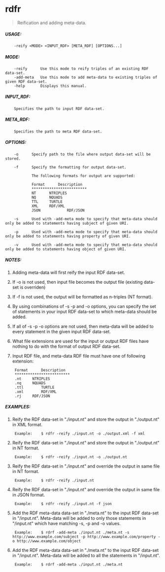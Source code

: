 # rdfr
> Reification and adding meta-data.

##### USAGE:
~~~~
	-reify <MODE> <INPUT_RDF> [META_RDF] [OPTIONS...]
~~~~

##### MODE:
		-reify		Use this mode to reify triples of an existing RDF data-set.
		-add-meta	Use this mode to add meta-data to existing triples of given RDF data-set.
		-help		Displays this manual.

##### INPUT_RDF:
		Specifies the path to input RDF data-set.

##### META_RDF:
		Specifies the path to meta RDF data-set.

##### OPTIONS:
		-o		Specify path to the file where output data-set will be stored.

		-f		Specify the formatting for output data-set.
					
				The following formats for output are supported:
					
				Format		Description
				*************************
				NT		NTRIPLES
				NQ		NQUADS
				TTL		TURTLE
				XML		RDF/XML
				JSON	        RDF/JSON

		-s		Used with -add-meta mode to specify that meta-data should only be added to statements having subject of given URI.

		-p		Used with -add-meta mode to specify that meta-data should only be added to statements having property of given URI.

		-v		Used with -add-meta mode to specify that meta-data should only be added to statements having object of given URI.

##### NOTES:
1. Adding meta-data will first reify the input RDF data-set.

2. If -o is not used, then input file becomes the output file (existing data-set is overriden)

3. If -f is not used, the output will be formatted as n-triples (NT format).

4. By using combinations of -s -p and -o options, you can specify the set of statements in your input RDF data-set to which meta-data should be added.

5. If all of -s -p -o options are not used, then meta-data will be added to every statement in the given input RDF data-set.

6. What file extensions are used for the input or output RDF files have nothing to do with the format of output RDF data-set.

7. Input RDF file, and meta-data RDF file must have one of following extension:
					
		Format		Description
		*************************
		.nt		NTRIPLES
		.nq		NQUADS
		.ttl		TURTLE
		.xml		RDF/XML
		.rj		RDF/JSON

##### EXAMPLES:
1. Reify the RDF data-set in "./input.nt" and store the output in "./output.nt" in XML format.
			
		Example:	$ rdfr -reify ./input.nt -o ./output.xml -f xml
	
2. Reify the RDF data-set in "./input.nt" and store the output in "./output.nt" in NT format.
			
		Example:	$ rdfr -reify ./input.nt -o ./output.nt

3. Reify the RDF data-set in "./input.nt" and override the output in same file in NT format.
			
		Example:	$ rdfr -reify ./input.nt
	
4. Reify the RDF data-set in "./input.nt" and override the output in same file in JSON format.
			
		Example:	$ rdfr -reify ./input.nt -f json
	
5. Add the RDF meta-data data-set in "./meta.nt" to the input RDF data-set in "/input.nt". Meta-data will be added to only those statements in "/input.nt" which have matching -s, -p and -o values.

			
		Example:	$ rdrf -add-meta ./input.nt ./meta.nt -s http://www.example.com/subject -p http://www.example.com/property -o http://www.example.com/object
	
6. Add the RDF meta-data data-set in "./meta.nt" to the input RDF data-set in "/input.nt". Meta-data will be added to all the statements in "/input.nt".
			
		Example:	$ rdrf -add-meta ./input.nt ./meta.nt
